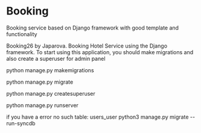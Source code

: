 # Booking
Booking service based on Django framework with good template and functionality

Booking26  by Japarova. Booking Hotel Service using the Django framework.
To start using this application, you should make migrations and also create a superuser for admin panel

python manage.py makemigrations

python manage.py migrate

python manage.py createsuperuser

python manage.py runserver

if you have a error no such table: users_user python3 manage.py migrate --run-syncdb
